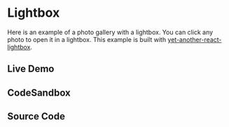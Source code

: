 # Lightbox

Here is an example of a photo gallery with a lightbox. You can click any photo to open it in a lightbox.
This example is built with [yet-another-react-lightbox](https://yet-another-react-lightbox.com/).

## Live Demo

<LightboxExample />

## CodeSandbox

<CodeSandboxLink suffix="lightbox" file="src/App.tsx" />

## Source Code

<GitHubLink suffix="lightbox" />
